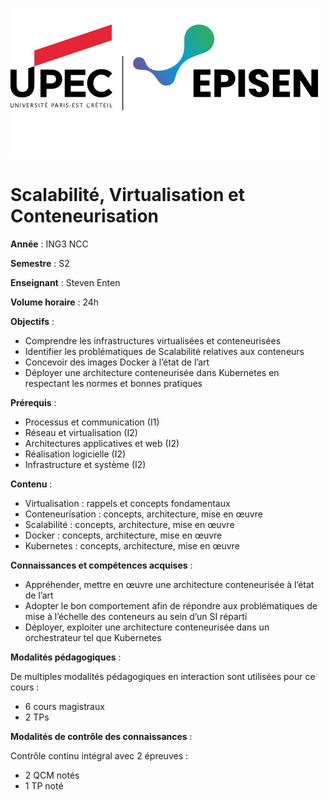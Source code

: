 ![Université Paris-Est Créteil - Ecole Publique d'Ingénieurs de la Santé Et du Numérique](./images/episen_logo.svg)

# Scalabilité, Virtualisation et Conteneurisation

**Année** : ING3 NCC

**Semestre** : S2

**Enseignant** : Steven Enten

**Volume horaire** : 24h

**Objectifs** :

* Comprendre les infrastructures virtualisées et conteneurisées
* Identifier les problématiques de Scalabilité relatives aux conteneurs
* Concevoir des images Docker à l’état de l’art
* Déployer une architecture conteneurisée dans Kubernetes en respectant les normes et bonnes pratiques

**Prérequis** :

* Processus et communication (I1)
* Réseau et virtualisation (I2)
* Architectures applicatives et web (I2)
* Réalisation logicielle (I2)
* Infrastructure et système (I2)

**Contenu** :

* Virtualisation : rappels et concepts fondamentaux
* Conteneurisation : concepts, architecture, mise en œuvre
* Scalabilité : concepts, architecture, mise en œuvre
* Docker : concepts, architecture, mise en œuvre
* Kubernetes : concepts, architecture, mise en œuvre

**Connaissances et compétences acquises** :

* Appréhender, mettre en œuvre une architecture conteneurisée à l’état de l’art
* Adopter le bon comportement afin de répondre aux problématiques de mise à l’échelle des conteneurs au sein d’un SI réparti
* Déployer, exploiter une architecture conteneurisée dans un orchestrateur tel que Kubernetes

**Modalités pédagogiques** :

De multiples modalités pédagogiques en interaction sont utilisées pour ce cours :

* 6 cours magistraux
* 2 TPs

**Modalités de contrôle des connaissances** :

Contrôle continu intégral avec <span style="display:inline-block;background:yan;">2</span> épreuves :

* 2 QCM notés
* 1 TP noté
